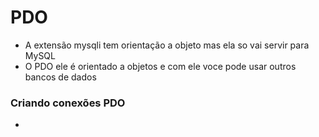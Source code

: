 # PDO

- A extensão mysqli tem orientação a objeto mas ela so vai servir para MySQL
- O PDO ele é orientado a objetos e com ele voce pode usar outros bancos de dados

### Criando conexões PDO

-
